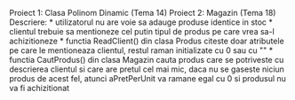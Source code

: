 Proiect 1: Clasa Polinom Dinamic (Tema 14)
Proiect 2: Magazin (Tema 18)
	Descriere:
		* utilizatorul nu are voie sa adauge produse identice in stoc
		* clientul trebuie sa mentioneze cel putin tipul de produs pe care vrea sa-l achizitioneze
		* functia ReadClient() din clasa Produs citeste doar atributele pe care le mentioneaza clientul, restul raman initializate cu 0 sau cu ""
		* functia CautProdus() din clasa Magazin cauta produs care se potriveste cu descrierea clientul si care are pretul cel mai mic, daca nu se gaseste niciun produs de acest fel, atunci aPretPerUnit va ramane egal cu 0 si produsul nu va fi achizitionat
